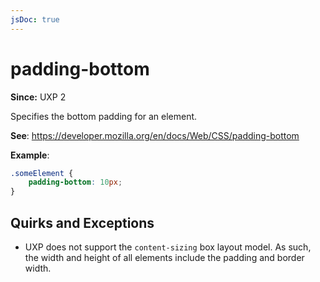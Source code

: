 ```yaml
---
jsDoc: true
---
```

# padding-bottom

**Since:**  UXP 2

Specifies the bottom padding for an element.

**See**: https://developer.mozilla.org/en/docs/Web/CSS/padding-bottom

**Example**:

```css
.someElement {
    padding-bottom: 10px;
}
```

## Quirks and Exceptions

* UXP does not support the `content-sizing` box layout model. As such, the width and height of all elements include the padding and border width.
